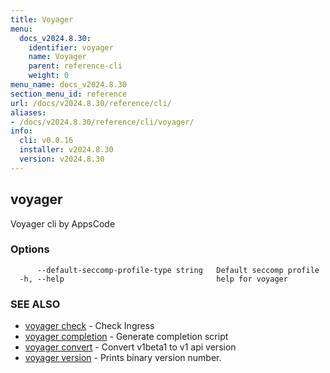 ```yaml
---
title: Voyager
menu:
  docs_v2024.8.30:
    identifier: voyager
    name: Voyager
    parent: reference-cli
    weight: 0
menu_name: docs_v2024.8.30
section_menu_id: reference
url: /docs/v2024.8.30/reference/cli/
aliases:
- /docs/v2024.8.30/reference/cli/voyager/
info:
  cli: v0.0.16
  installer: v2024.8.30
  version: v2024.8.30
---
```


## voyager

Voyager cli by AppsCode

### Options

```
      --default-seccomp-profile-type string   Default seccomp profile
  -h, --help                                  help for voyager
```

### SEE ALSO

* [voyager check](/docs/v2024.8.30/reference/cli/voyager_check)	 - Check Ingress
* [voyager completion](/docs/v2024.8.30/reference/cli/voyager_completion)	 - Generate completion script
* [voyager convert](/docs/v2024.8.30/reference/cli/voyager_convert)	 - Convert v1beta1 to v1 api version
* [voyager version](/docs/v2024.8.30/reference/cli/voyager_version)	 - Prints binary version number.

